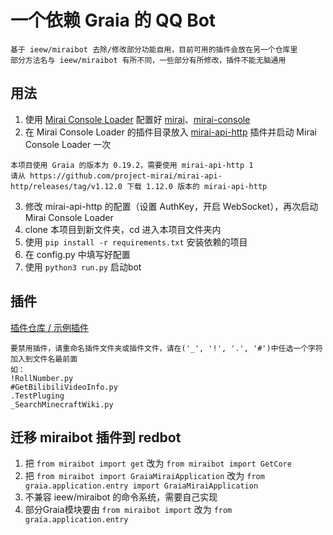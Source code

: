 ﻿# 一个依赖 Graia 的 QQ Bot

```
基于 ieew/miraibot 去除/修改部分功能自用，目前可用的插件会放在另一个仓库里
部分方法名与 ieew/miraibot 有所不同，一些部分有所修改，插件不能无脑通用
```

## 用法
1. 使用 [Mirai Console Loader](https://github.com/iTXTech/mirai-console-loader) 配置好 [mirai](https://github.com/mamoe/mirai)、[mirai-console](https://github.com/mamoe/mirai-console)
2. 在 Mirai Console Loader 的插件目录放入 [mirai-api-http](https://github.com/project-mirai/mirai-api-http) 插件并启动 Mirai Console Loader 一次
```
本项目使用 Graia 的版本为 0.19.2，需要使用 mirai-api-http 1
请从 https://github.com/project-mirai/mirai-api-http/releases/tag/v1.12.0 下载 1.12.0 版本的 mirai-api-http
```
3. 修改 mirai-api-http 的配置（设置 AuthKey，开启 WebSocket），再次启动 Mirai Console Loader
4. clone 本项目到新文件夹，cd 进入本项目文件夹内
5. 使用 `pip install -r requirements.txt` 安装依赖的项目
6. 在 config.py 中填写好配置
7. 使用 `python3 run.py` 启动bot

## 插件
[插件仓库 / 示例插件](https://github.com/Redlnn/redbot-plugin)
```
要禁用插件，请重命名插件文件夹或插件文件，请在('_', '!', '.', '#')中任选一个字符加入到文件名最前面
如：
!RollNumber.py
#GetBilibiliVideoInfo.py
.TestPluging
_SearchMinecraftWiki.py
```

## 迁移 miraibot 插件到 redbot
1. 把 `from miraibot import get` 改为 `from miraibot import GetCore`
2. 把 `from miraibot import GraiaMiraiApplication` 改为 `from graia.application.entry import GraiaMiraiApplication`
3. 不兼容 ieew/miraibot 的命令系统，需要自己实现
4. 部分Graia模块要由 `from miraibot import` 改为 `from graia.application.entry`

